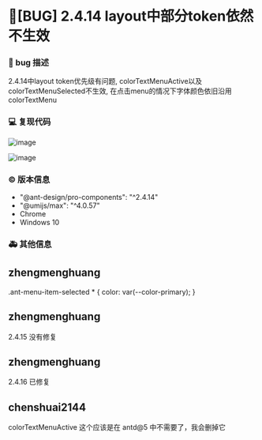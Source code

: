 # 🐛[BUG] 2.4.14 layout中部分token依然不生效

### 🐛 bug 描述

2.4.14中layout token优先级有问题, colorTextMenuActive以及colorTextMenuSelected不生效, 在点击menu的情况下字体颜色依旧沿用colorTextMenu

### 💻 复现代码

![image](https://github.com/ant-design/pro-components/assets/48513344/568b53d4-a4b6-4f6e-ac67-6ced20da3077)

![image](https://github.com/ant-design/pro-components/assets/48513344/0ac35bb7-15d5-4397-9da1-701abccb3b81)

### © 版本信息

- "@ant-design/pro-components": "^2.4.14"
- "@umijs/max": "^4.0.57"
- Chrome
- Windows 10

### 🚑 其他信息

<!--
如截图等其他信息可以贴在这里
-->

## zhengmenghuang

.ant-menu-item-selected \* {
color: var(--color-primary);
}

## zhengmenghuang

2.4.15 没有修复

## zhengmenghuang

2.4.16 已修复

## chenshuai2144

colorTextMenuActive 这个应该是在 antd@5 中不需要了，我会删掉它
